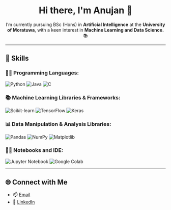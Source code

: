 <h1 align="center">Hi there, I'm Anujan 👋</h1>

<p align="center">
  I’m currently pursuing BSc (Hons) in <b>Artificial Intelligence</b> at the <b>University of Moratuwa</b>, 
  with a keen interest in <b>Machine Learning and Data Science.</b> 📚
</p>

---

## 🚀 Skills

### 👨‍💻 Programming Languages:
![Python](https://img.shields.io/badge/Python-3776AB?style=for-the-badge&logo=python&logoColor=white)
![Java](https://img.shields.io/badge/Java-ED8B00?style=for-the-badge&logo=java&logoColor=white)
![C](https://img.shields.io/badge/C-00599C?style=for-the-badge&logo=c&logoColor=white)

### 📚 Machine Learning Libraries & Frameworks:
![Scikit-learn](https://img.shields.io/badge/scikit--learn-F7931E?style=for-the-badge&logo=scikit-learn&logoColor=white)
![TensorFlow](https://img.shields.io/badge/TensorFlow-FF6F00?style=for-the-badge&logo=tensorflow&logoColor=white)
![Keras](https://img.shields.io/badge/Keras-D00000?style=for-the-badge&logo=keras&logoColor=white)

### 📊 Data Manipulation & Analysis Libraries:
![Pandas](https://img.shields.io/badge/Pandas-150458?style=for-the-badge&logo=pandas&logoColor=white)
![NumPy](https://img.shields.io/badge/NumPy-013243?style=for-the-badge&logo=numpy&logoColor=white)
![Matplotlib](https://img.shields.io/badge/Matplotlib-ff8c00?style=for-the-badge&logo=matplotlib&logoColor=white)

### 🧑‍🏫 Notebooks and IDE:
![Jupyter Notebook](https://img.shields.io/badge/Jupyter-F37626?style=for-the-badge&logo=jupyter&logoColor=white)
![Google Colab](https://img.shields.io/badge/Google_Colab-F9AB00?style=for-the-badge&logo=google-colab&logoColor=white)

---

## 🌐 Connect with Me

- 📫 [Email](anujananu812@gmail.com)
- 💼 [LinkedIn](https://www.linkedin.com/in/anujan-nanthakumar-8b38a1267/)
